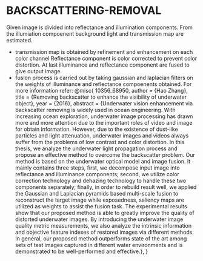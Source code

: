 # BACKSCATTERING-REMOVAL
Given image is divided into reflectance and illumination components.
From the illumiation compoenent background light and transmission map are estimated.
  - transmission map is obtained by refinement and enhancement on each color channel
Reflectance component is color corrected to prevent color distortion.
At last illuminance and reflectance component are fused to give output image.
  - fusion process is carried out by taking gaussian and laplacian filters on the weights of illuminance and reflectance compoenents obtained.
For more information  refer:
@misc{
	10356_68950,
	author = {Hao Zhang},
	title = {Removing backscatter to enhance the visibility of underwater object},
	year = {2016},
	abstract = {Underwater vision enhancement via backscatter removing is widely used in ocean engineering. With increasing ocean exploration, underwater image processing has drawn more and more attention due to the important roles of video and image for obtain information. However, due to the existence of dust-like particles and light attenuation, underwater images and videos always suffer from the problems of low contrast and color distortion. In this thesis, we analyze the underwater light propagation process and propose an effective method to overcome the backscatter problem. Our method is based on the underwater optical model and image fusion. It mainly contains three steps, first, we decompose input image into reflectance and illuminance components; second, we utilize color correction technology and dehazing technology to handle these two components separately; finally, in order to rebuild result well, we applied the Gaussian and Laplacian pyramids based multi-scale fusion to reconstruct the target image while exposedness, saliency maps are utilized as weights to assist the fusion task. The experimental results show that our proposed method is able to greatly improve the quality of distorted underwater images. By introducing the underwater image quality metric measurements, we also analyze the intrinsic information and objective feature indexes of restored images via different methods. In general, our proposed method outperforms state of the art among sets of test images captured in different water environments and is demonstrated to be well-performed and effective.},
}
